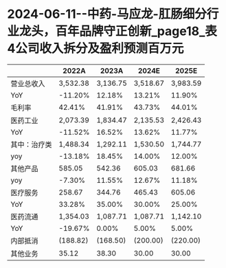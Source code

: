 # 2024-06-11--中药-马应龙-肛肠细分行业龙头，百年品牌守正创新_page18_表4公司收入拆分及盈利预测百万元

|   | 2022A | 2023A | 2024E | 2025E |
|---|------|------|------|------|
| 营业总收入 | 3,532.38 | 3,136.75 | 3,518.67 | 3,983.59 |
| YoY | -11.20% | 12.18% | 13.21% | 11.90% |
| 毛利率 | 42.41% | 41.91% | 43.73% | 44.01% |
| 医药工业 | 2,073.39 | 1,834.47 | 2,135.53 | 2,426.43 |
| YoY | -11.52% | 16.52% | 13.62% | 11.77% |
| 其中：治疗类 | 1,488.34 | 1,292.11 | 1,530.50 | 1,744.77 |
| yoy | -13.18% | 18.45% | 14.00% | 12.00% |
| 其他产品 | 585.05 | 542.36 | 605.03 | 681.66 |
| yoy | -7.30% | 11.55% | 12.67% | 11.18% |
| 医疗服务 | 258.67 | 344.76 | 465.43 | 605.06 |
| YoY | 33.28% | 35.00% | 30.00% | 25.00% |
| 医药流通 | 1,354.03 | 1,087.71 | 1,087.71 | 1,142.10 |
| YoY | -19.67% | 0.00% | 5.00% | 5.00% |
| 内部抵消 | (188.82) | (168.50) | (200.00) | (220.00) |
| 其他业务 | 35.12 | 38.30 | 30.00 | 30.00 |